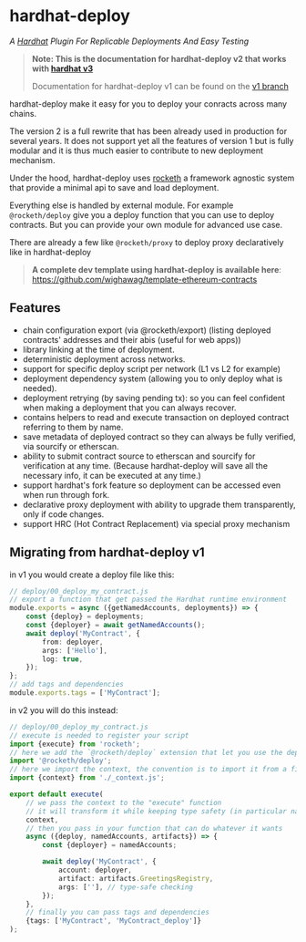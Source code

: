<h1> hardhat-deploy</h1>

_A [Hardhat](https://hardhat.org) Plugin For Replicable Deployments And Easy Testing_

> **Note: This is the documentation for hardhat-deploy v2 that works with [hardhat v3](https://hardhat.org/hardhat3-alpha)**
>
> Documentation for hardhat-deploy v1 can be found on the [v1 branch](https://github.com/wighawag/hardhat-deploy/tree/v1#readme)

hardhat-deploy make it easy for you to deploy your conracts across many chains.

The version 2 is a full rewrite that has been already used in production for several years. It does not support yet all the features of version 1 but is fully modular and it is thus much easier to contribute to new deployment mechanism.

Under the hood, hardhat-deploy uses [rocketh](https://github.com/wighawag/rocketh) a framework agnostic system that provide a minimal api to save and load deployment.

Everything else is handled by external module. For example `@rocketh/deploy` give you a deploy function that you can use to deploy contracts.
But you can provide your own module for advanced use case.

There are already a few like `@rocketh/proxy` to deploy proxy declaratively like in hardhat-deploy

> **A complete dev template using hardhat-deploy is available here**: https://github.com/wighawag/template-ethereum-contracts

## Features

- chain configuration export (via @rocketh/export)
  (listing deployed contracts' addresses and their abis (useful for web apps))
- library linking at the time of deployment.
- deterministic deployment across networks.
- support for specific deploy script per network (L1 vs L2 for example)
- deployment dependency system (allowing you to only deploy what is needed).
- deployment retrying (by saving pending tx): so you can feel confident when making a deployment that you can always recover.
- contains helpers to read and execute transaction on deployed contract referring to them by name.
- save metadata of deployed contract so they can always be fully verified, via sourcify or etherscan.
- ability to submit contract source to etherscan and sourcify for verification at any time. (Because hardhat-deploy will save all the necessary info, it can be executed at any time.)
- support hardhat's fork feature so deployment can be accessed even when run through fork.
- declarative proxy deployment with ability to upgrade them transparently, only if code changes.
- support HRC (Hot Contract Replacement) via special proxy mechanism

## Migrating from hardhat-deploy v1

in v1 you would create a deploy file like this:

```typescript
// deploy/00_deploy_my_contract.js
// export a function that get passed the Hardhat runtime environment
module.exports = async ({getNamedAccounts, deployments}) => {
	const {deploy} = deployments;
	const {deployer} = await getNamedAccounts();
	await deploy('MyContract', {
		from: deployer,
		args: ['Hello'],
		log: true,
	});
};
// add tags and dependencies
module.exports.tags = ['MyContract'];
```

in v2 you will do this instead:

```typescript
// deploy/00_deploy_my_contract.js
// execute is needed to register your script
import {execute} from 'rocketh';
// here we add the `@rocketh/deploy` extension that let you use the deploy function (hardhat-deploy v2 is fully modular)
import '@rocketh/deploy';
// here we import the context, the convention is to import it from a file named `_context.ts`
import {context} from './_context.js';

export default execute(
	// we pass the context to the "execute" function
	// it will transform it while keeping type safety (in particular namedAccounts)
	context,
	// then you pass in your function that can do whatever it wants
	async ({deploy, namedAccounts, artifacts}) => {
		const {deployer} = namedAccounts;

		await deploy('MyContract', {
			account: deployer,
			artifact: artifacts.GreetingsRegistry,
			args: [''], // type-safe checking
		});
	},
	// finally you can pass tags and dependencies
	{tags: ['MyContract', 'MyContract_deploy']}
);
```

